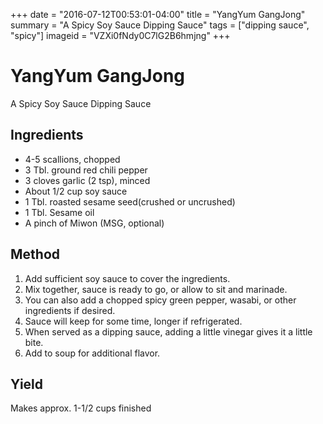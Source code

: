 +++
date = "2016-07-12T00:53:01-04:00"
title = "YangYum GangJong"
summary = "A Spicy Soy Sauce Dipping Sauce"
tags = ["dipping sauce", "spicy"]
imageid = "VZXi0fNdy0C7lG2B6hmjng"
+++

# YangYum GangJong

A Spicy Soy Sauce Dipping Sauce

## Ingredients

- 4-5 scallions, chopped	
- 3 Tbl. ground red chili pepper
- 3 cloves garlic (2 tsp), minced	
- About 1/2 cup soy sauce
- 1 Tbl. roasted sesame seed(crushed or uncrushed)	
- 1 Tbl. Sesame oil
- A pinch of Miwon (MSG, optional)

## Method

1. Add sufficient soy sauce to cover the ingredients.
2. Mix together, sauce is ready to go, or allow to sit and marinade.
3. You can also add a chopped spicy green pepper, wasabi, or other ingredients if desired.
4. Sauce will keep for some time, longer if refrigerated.
5. When served as a dipping sauce, adding a little vinegar gives it a little bite.
6. Add to soup for additional flavor.

## Yield

Makes approx. 1-1/2 cups finished